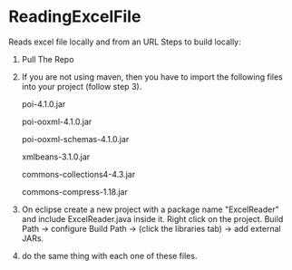 # ReadingExcelFile
Reads excel file locally and from an URL
Steps to build locally:

1. Pull The Repo

2. If you are not using maven, then you have to import the following files into your project (follow step 3). 

    
    poi-4.1.0.jar  
    
    poi-ooxml-4.1.0.jar 
    
    poi-ooxml-schemas-4.1.0.jar
    
    xmlbeans-3.1.0.jar
    
    commons-collections4-4.3.jar
    
    commons-compress-1.18.jar

3. On eclipse create a new project with a package name "ExcelReader" and include ExcelReader.java inside it. 
 Right click on the project. Build Path -> configure Build Path -> (click the libraries tab) -> add external JARs.
 
4. do the same thing with each one of these files.



